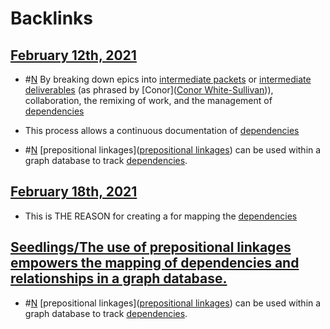 
# Backlinks
## [February 12th, 2021](<February 12th, 2021.md>)
- #[N](<N.md>) By breaking down epics into [intermediate packets](<intermediate packets.md>) or [intermediate deliverables](<intermediate deliverables.md>) (as phrased by [Conor]([Conor White-Sullivan](<Conor White-Sullivan.md>))), collaboration, the remixing of work, and the management of [dependencies](<dependencies.md>)

- This process allows a continuous documentation of [dependencies](<dependencies.md>)

- #[N](<N.md>) [prepositional linkages]([prepositional linkages](<prepositional linkages.md>)) can be used within a graph database to track [dependencies](<dependencies.md>).

## [February 18th, 2021](<February 18th, 2021.md>)
- This is THE REASON for creating a for mapping the [dependencies](<dependencies.md>)

## [Seedlings/The use of prepositional linkages empowers the mapping of dependencies and relationships in a graph database.](<Seedlings/The use of prepositional linkages empowers the mapping of dependencies and relationships in a graph database..md>)
- #[N](<N.md>) [prepositional linkages]([prepositional linkages](<prepositional linkages.md>)) can be used within a graph database to track [dependencies](<dependencies.md>).

